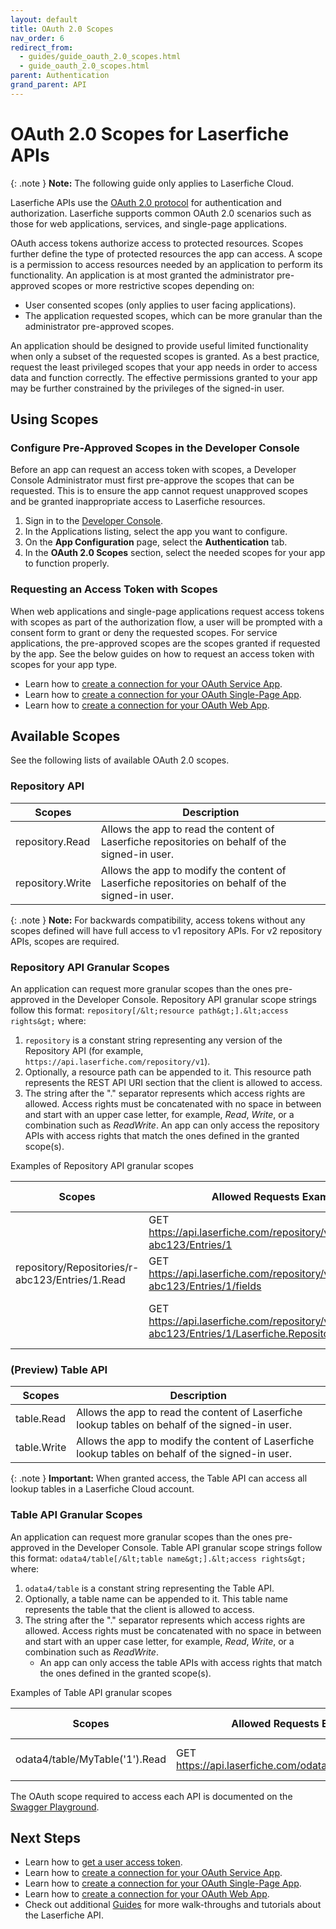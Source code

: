```yaml
---
layout: default
title: OAuth 2.0 Scopes
nav_order: 6
redirect_from:
  - guides/guide_oauth_2.0_scopes.html
  - guide_oauth_2.0_scopes.html
parent: Authentication
grand_parent: API
---
```


<!--Copyright (c) Laserfiche.
Licensed under the MIT License. See LICENSE in the project root for license information.-->

# OAuth 2.0 Scopes for Laserfiche APIs

{: .note }
**Note:** The following guide only applies to Laserfiche Cloud.

Laserfiche APIs use the [OAuth 2.0 protocol](https://www.rfc-editor.org/rfc/rfc6749) for authentication and authorization. Laserfiche supports common OAuth 2.0 scenarios such as those for web applications, services, and single-page applications.

OAuth access tokens authorize access to protected resources. Scopes further define the type of protected resources the app can access. A scope is a permission to access resources needed by an application to perform its functionality. An application is at most granted the administrator pre-approved scopes or more restrictive scopes depending on:

- User consented scopes (only applies to user facing applications).
- The application requested scopes, which can be more granular than the administrator pre-approved scopes.

An application should be designed to provide useful limited functionality when only a subset of the requested scopes is granted. As a best practice, request the least privileged scopes that your app needs in order to access data and function correctly. The effective permissions granted to your app may be further constrained by the privileges of the signed-in user.

## Using Scopes

### Configure Pre-Approved Scopes in the Developer Console

Before an app can request an access token with scopes, a Developer Console Administrator must first pre-approve the scopes that can be requested. This is to ensure the app cannot request unapproved scopes and be granted inappropriate access to Laserfiche resources.
1. Sign in to the [Developer Console](../../../getting-started/developer-console/).
1. In the Applications listing, select the app you want to configure.
1. On the **App Configuration** page, select the **Authentication** tab.
1. In the **OAuth 2.0 Scopes** section, select the needed scopes for your app to function properly.

### Requesting an Access Token with Scopes

When web applications and single-page applications request access tokens with scopes as part of the authorization flow, a user will be prompted with a consent form to grant or deny the requested scopes. For service applications, the pre-approved scopes are the scopes granted if requested by the app. See the below guides on how to request an access token with scopes for your app type.

- Learn how to [create a connection for your OAuth Service App](../guide_oauth-service/).
- Learn how to [create a connection for your OAuth Single-Page App](../guide_oauth-spa/).
- Learn how to [create a connection for your OAuth Web App](../guide_oauth-webapp/).

## Available Scopes

See the following lists of available OAuth 2.0 scopes.

### Repository API

| Scopes | Description |
| --- | --- |
| repository.Read | Allows the app to read the content of Laserfiche repositories on behalf of the signed-in user. |
| repository.Write | Allows the app to modify the content of Laserfiche repositories on behalf of the signed-in user. |

{: .note }
**Note:** For backwards compatibility, access tokens without any scopes defined will have full access to v1 repository APIs. For v2 repository APIs, scopes are required.

### Repository API Granular Scopes

An application can request more granular scopes than the ones pre-approved in the Developer Console. Repository API granular scope strings follow this format: `repository[/&lt;resource path&gt;].&lt;access rights&gt;` where:

1. `repository` is a constant string representing any version of the Repository API (for example, `https://api.laserfiche.com/repository/v1`).
1. Optionally, a resource path can be appended to it. This resource path represents the REST API URI section that the client is allowed to access.
1. The string after the "." separator represents which access rights are allowed. Access rights must be concatenated with no space in between and start with an upper case letter, for example, *Read*, *Write*, or a combination such as *ReadWrite*. An app can only access the repository APIs with access rights that match the ones defined in the granted scope(s).

Examples of Repository API granular scopes

| Scopes | Allowed Requests Examples | API Description |
| --- | --- | --- |
|  | GET https://api.laserfiche.com/repository/v1/Repositories/r-abc123/Entries/1 | Get entry 1 |
| repository/Repositories/r-abc123/Entries/1.Read | GET https://api.laserfiche.com/repository/v1/Repositories/r-abc123/Entries/1/fields | Get fields assigned to entry 1 |
|  | GET https://api.laserfiche.com/repository/v1/Repositories/r-abc123/Entries/1/Laserfiche.Repository.Folder/children | Get children entries in entry 1 |

### (Preview) Table API

| Scopes | Description |
| --- | --- |
| table.Read | Allows the app to read the content of Laserfiche lookup tables on behalf of the signed-in user. |
| table.Write | Allows the app to modify the content of Laserfiche lookup tables on behalf of the signed-in user. |

{: .note }
**Important:** When granted access, the Table API can access all lookup tables in a Laserfiche Cloud account.

### Table API Granular Scopes

An application can request more granular scopes than the ones pre-approved in the Developer Console. Table API granular scope strings follow this format: `odata4/table[/&lt;table name&gt;].&lt;access rights&gt;` where:

1. `odata4/table` is a constant string representing the Table API.
1. Optionally, a table name can be appended to it. This table name represents the table that the client is allowed to access.
1. The string after the "." separator represents which access rights are allowed. Access rights must be concatenated with no space in between and start with an upper case letter, for example, *Read*, *Write*, or a combination such as *ReadWrite*.
    - An app can only access the table APIs with access rights that match the ones defined in the granted scope(s).

Examples of Table API granular scopes

| Scopes | Allowed Requests Examples | API Description |
| --- | --- | --- |
| odata4/table/MyTable('1').Read | GET https://api.laserfiche.com/odata4/table/MyTable('1') | Get row with key 1 in MyTable |


The OAuth scope required to access each API is documented on the [Swagger Playground](https://developer.laserfiche.com/api/playground.html).

## Next Steps

- Learn how to [get a user access token](../guide_authenticate-to-the-laserfiche-api/).
- Learn how to [create a connection for your OAuth Service App](../guide_oauth-service).
- Learn how to [create a connection for your OAuth Single-Page App](../guide_oauth-spa/).
- Learn how to [create a connection for your OAuth Web App](../guide_oauth-webapp/).
- Check out additional [Guides](../../../guides/) for more walk-throughs and tutorials about the Laserfiche API.
